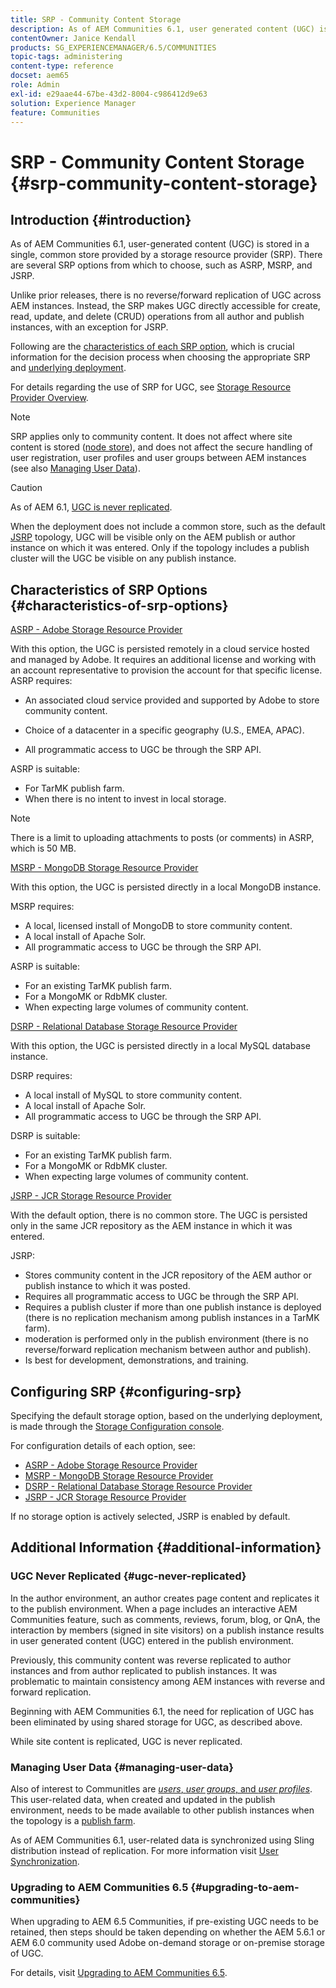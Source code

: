 ```yaml
---
title: SRP - Community Content Storage
description: As of AEM Communities 6.1, user generated content (UGC) is stored in a single, common store provided by a storage resource provider (SRP)
contentOwner: Janice Kendall
products: SG_EXPERIENCEMANAGER/6.5/COMMUNITIES
topic-tags: administering
content-type: reference
docset: aem65
role: Admin
exl-id: e29aae44-67be-43d2-8004-c986412d9e63
solution: Experience Manager
feature: Communities
---
```

# SRP - Community Content Storage {#srp-community-content-storage}

## Introduction {#introduction}

As of AEM Communities 6.1, user-generated content (UGC) is stored in a single, common store provided by a storage resource provider (SRP). There are several SRP options from which to choose, such as ASRP, MSRP, and JSRP.

Unlike prior releases, there is no reverse/forward replication of UGC across AEM instances. Instead, the SRP makes UGC directly accessible for create, read, update, and delete (CRUD) operations from all author and publish instances, with an exception for JSRP.

Following are the [characteristics of each SRP option](#characteristics-of-srp-options), which is crucial information for the decision process when choosing the appropriate SRP and [underlying deployment](/help/communities/topologies.md).

For details regarding the use of SRP for UGC, see [Storage Resource Provider Overview](/help/communities/srp.md).

>[!NOTE]
>
>SRP applies only to community content. It does not affect where site content is stored ([node store](/help/sites-deploying/data-store-config.md)), and does not affect the secure handling of user registration, user profiles and user groups between AEM instances (see also [Managing User Data](#managing-user-data)).

>[!CAUTION]
>
>As of AEM 6.1, [UGC is never replicated](#ugc-never-replicated).
>
>When the deployment does not include a common store, such as the default [JSRP](/help/communities/topologies.md#jsrp) topology, UGC will be visible only on the AEM publish or author instance on which it was entered. Only if the topology includes a publish cluster will the UGC be visible on any publish instance.

## Characteristics of SRP Options {#characteristics-of-srp-options}

[ASRP - Adobe Storage Resource Provider](/help/communities/asrp.md)

With this option, the UGC is persisted remotely in a cloud service hosted and managed by Adobe. It requires an additional license and working with an account representative to provision the account for that specific license. ASRP requires:

* An associated cloud service provided and supported by Adobe to store community content.
* Choice of a datacenter in a specific geography (U.S., EMEA, APAC).

* All programmatic access to UGC be through the SRP API.

ASRP is suitable:

* For TarMK publish farm.
* When there is no intent to invest in local storage.

>[!NOTE]
>
>There is a limit to uploading attachments to posts (or comments) in ASRP, which is 50 MB.

[MSRP - MongoDB Storage Resource Provider](/help/communities/msrp.md)

With this option, the UGC is persisted directly in a local MongoDB instance.

MSRP requires:

* A local, licensed install of MongoDB to store community content.
* A local install of Apache Solr.
* All programmatic access to UGC be through the SRP API.

ASRP is suitable:

* For an existing TarMK publish farm.
* For a MongoMK or RdbMK cluster.
* When expecting large volumes of community content.

[DSRP - Relational Database Storage Resource Provider](/help/communities/dsrp.md)

With this option, the UGC is persisted directly in a local MySQL database instance.

DSRP requires:

* A local install of MySQL to store community content.
* A local install of Apache Solr.
* All programmatic access to UGC be through the SRP API.

DSRP is suitable:

* For an existing TarMK publish farm.
* For a MongoMK or RdbMK cluster.
* When expecting large volumes of community content.

[JSRP - JCR Storage Resource Provider](/help/communities/jsrp.md)

With the default option, there is no common store. The UGC is persisted only in the same JCR repository as the AEM instance in which it was entered.

JSRP:

* Stores community content in the JCR repository of the AEM author or publish instance to which it was posted.
* Requires all programmatic access to UGC be through the SRP API.
* Requires a publish cluster if more than one publish instance is deployed (there is no replication mechanism among publish instances in a TarMK farm).
* moderation is performed only in the publish environment (there is no reverse/forward replication mechanism between author and publish).
* Is best for development, demonstrations, and training.

## Configuring SRP {#configuring-srp}

Specifying the default storage option, based on the underlying deployment, is made through the [Storage Configuration console](/help/communities/srp-config.md).

For configuration details of each option, see:

* [ASRP - Adobe Storage Resource Provider](/help/communities/asrp.md)
* [MSRP - MongoDB Storage Resource Provider](/help/communities/msrp.md)
* [DSRP - Relational Database Storage Resource Provider](/help/communities/dsrp.md)
* [JSRP - JCR Storage Resource Provider](/help/communities/jsrp.md)

If no storage option is actively selected, JSRP is enabled by default.

## Additional Information {#additional-information}

### UGC Never Replicated {#ugc-never-replicated}

In the author environment, an author creates page content and replicates it to the publish environment. When a page includes an interactive AEM Communities feature, such as comments, reviews, forum, blog, or QnA, the interaction by members (signed in site visitors) on a publish instance results in user generated content (UGC) entered in the publish environment.

Previously, this community content was reverse replicated to author instances and from author replicated to publish instances. It was problematic to maintain consistency among AEM instances with reverse and forward replication.

Beginning with AEM Communities 6.1, the need for replication of UGC has been eliminated by using shared storage for UGC, as described above.

While site content is replicated, UGC is never replicated.

### Managing User Data {#managing-user-data}

Also of interest to CommunitIes are [*users*, *user groups*, and *user profiles*](/help/communities/users.md). This user-related data, when created and updated in the publish environment, needs to be made available to other publish instances when the topology is a [publish farm](/help/sites-deploying/recommended-deploys.md#tarmk-farm).

As of AEM Communities 6.1, user-related data is synchronized using Sling distribution instead of replication. For more information visit [User Synchronization](/help/communities/sync.md).

### Upgrading to AEM Communities 6.5 {#upgrading-to-aem-communities}

When upgrading to AEM 6.5 Communities, if pre-existing UGC needs to be retained, then steps should be taken depending on whether the AEM 5.6.1 or AEM 6.0 community used Adobe on-demand storage or on-premise storage of UGC.

For details, visit [Upgrading to AEM Communities 6.5](/help/communities/upgrade.md).
